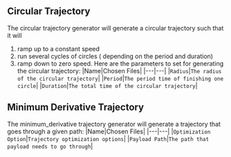  ## Circular Trajectory	
 The circular trajectory generator will generate a circular trajectory such that it will  
 1. ramp up to a constant speed
 2. run several cycles of circles ( depending on the period and duration)
 3. ramp down to zero speed. 
Here are the parameters to set for generating the circular trajectory:
|Name|Chosen Files|
|---|---|
|`Radius`|`The radius of the circular trajectory`|
|`Period`|`The period time of finishing one circle`|
|`Duration`|`The total time of the circular trajectory`|

## Minimum Derivative Trajectory
The minimum_derivative trajectory generator will generate a trajectory that goes through a given path: 
|Name|Chosen Files|
|---|---|
|`Optimization Option`|`Trajectory optimization options`|
|`Payload Path`|`The path that payload needs to go through`|


